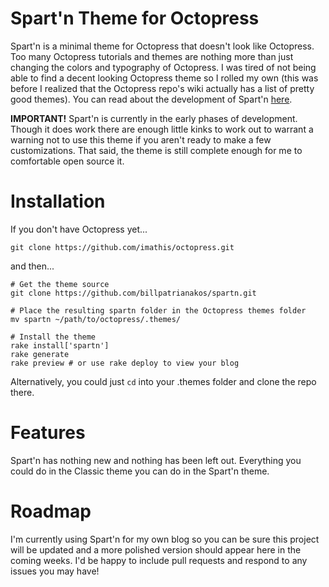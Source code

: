 # Spart'n Theme for Octopress

Spart'n is a minimal theme for Octopress that doesn't look like Octopress. Too many Octopress tutorials and themes are nothing more than just changing the colors and typography of Octopress. I was tired of not being able to find a decent looking Octopress theme so I rolled my own (this was before I realized that the Octopress repo's wiki actually has a list of pretty good themes). You can read about the development of Spart'n [here](http://bilpatrianakos.me).

__IMPORTANT!__
Spart'n is currently in the early phases of development. Though it does work there are enough little kinks to work out to warrant a warning not to use this theme if you aren't ready to make a few customizations. That said, the theme is still complete enough for me to comfortable open source it.

# Installation

If you don't have Octopress yet...

```
git clone https://github.com/imathis/octopress.git
```

and then...

```
# Get the theme source
git clone https://github.com/billpatrianakos/spartn.git

# Place the resulting spartn folder in the Octopress themes folder
mv spartn ~/path/to/octopress/.themes/

# Install the theme
rake install['spartn']
rake generate
rake preview # or use rake deploy to view your blog
```

Alternatively, you could just `cd` into your .themes folder and clone the repo there.

# Features

Spart'n has nothing new and nothing has been left out. Everything you could do in the Classic theme you can do in the Spart'n theme.

# Roadmap

I'm currently using Spart'n for my own blog so you can be sure this project will be updated and a more polished version should appear here in the coming weeks. I'd be happy to include pull requests and respond to any issues you may have!